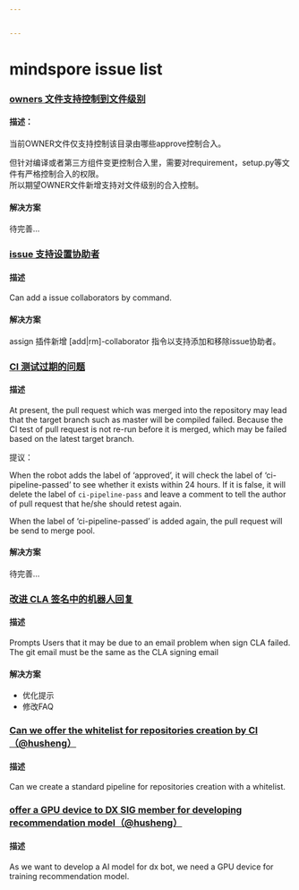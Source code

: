```yaml
---


---
```


<h1 id="mindspore-issue-list">mindspore issue list</h1>
<h3 id="owners-文件支持控制到文件级别"><a href="https://gitee.com/mindspore/community/issues/I3W5PS?from=project-issue">owners 文件支持控制到文件级别</a></h3>
<h4 id="描述：">描述：</h4>
<p>当前OWNER文件仅支持控制该目录由哪些approve控制合入。</p>
<p>但针对编译或者第三方组件变更控制合入里，需要对requirement，setup.py等文件有严格控制合入的权限。<br>
所以期望OWNER文件新增支持对文件级别的合入控制。</p>
<h4 id="解决方案">解决方案</h4>
<p>待完善…</p>
<h3 id="issue-支持设置协助者"><a href="https://gitee.com/mindspore/community/issues/I3VO5A?from=project-issue">issue 支持设置协助者</a></h3>
<h4 id="描述">描述</h4>
<p>Can add a issue collaborators by command.</p>
<h4 id="解决方案-1">解决方案</h4>
<p>assign 插件新增 [add|rm]-collaborator 指令以支持添加和移除issue协助者。</p>
<h3 id="ci-测试过期的问题"><a href="https://gitee.com/mindspore/community/issues/I3U91A?from=project-issue">CI 测试过期的问题</a></h3>
<h4 id="描述-1">描述</h4>
<p>At present, the pull request which was merged into the repository may lead that the target branch such as master will be compiled failed. Because the CI test of pull request is not re-run before it is merged, which may be failed based on the latest target branch.</p>
<p>提议：</p>
<p>When the robot adds the label of ‘approved’, it will check the label of ‘ci-pipeline-passed’ to see whether it exists within 24 hours. If it is false, it will delete the label of <code>ci-pipeline-pass</code> and leave a comment to tell the author of pull request that he/she should retest again.</p>
<p>When the label of ‘ci-pipeline-passed’ is added again, the pull request will be send to merge pool.</p>
<h4 id="解决方案-2">解决方案</h4>
<p>待完善…</p>
<h3 id="改进-cla-签名中的机器人回复"><a href="https://gitee.com/mindspore/mindspore/issues/I3VZ5N?from=project-issue">改进 CLA 签名中的机器人回复</a></h3>
<h4 id="描述-2">描述</h4>
<p>Prompts Users that it may be due to an email problem when sign CLA failed.<br>
The git email must be the same as the CLA signing email</p>
<h4 id="解决方案-3">解决方案</h4>
<ul>
<li>优化提示</li>
<li>修改FAQ</li>
</ul>
<h3 id="can-we-offer-the-whitelist-for-repositories-creation-by-ci（husheng）"><a href="https://gitee.com/mindspore/community/issues/I3VNEF?from=project-issue">Can we offer the whitelist for repositories creation by CI（@husheng）</a></h3>
<h4 id="描述-3">描述</h4>
<p>Can we create a standard pipeline for repositories creation with a whitelist.</p>
<h3 id="offer-a-gpu-device-to-dx-sig-member-for-developing-recommendation-model（husheng）"><a href="https://gitee.com/mindspore/community/issues/I3TB1T?from=project-issue">offer a GPU device to DX SIG member for developing recommendation model（@husheng）</a></h3>
<h4 id="描述-4">描述</h4>
<p>As we want to develop a AI model for dx bot, we need a GPU device for training recommendation model.</p>

